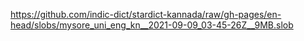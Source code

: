 https://github.com/indic-dict/stardict-kannada/raw/gh-pages/en-head/slobs/mysore_uni_eng_kn__2021-09-09_03-45-26Z__9MB.slob  
